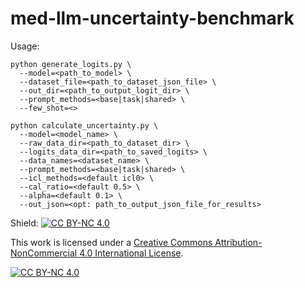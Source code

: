 # med-llm-uncertainty-benchmark

Usage: 
```
python generate_logits.py \
  --model=<path_to_model> \
  --dataset_file=<path_to_dataset_json_file> \
  --out_dir=<path_to_output_logit_dir> \
  --prompt_methods=<base|task|shared> \
  --few_shot=<>
```

```
python calculate_uncertainty.py \
  --model=<model_name> \
  --raw_data_dir=<path_to_dataset_dir> \
  --logits_data_dir=<path_to_saved_logits> \
  --data_names=<dataset_name> \
  --prompt_methods=<base|task|shared> \
  --icl_methods=<default icl0> \
  --cal_ratio=<default 0.5> \
  --alpha=<default 0.1> \
  --out_json=<opt: path_to_output_json_file_for_results>
```

Shield: [![CC BY-NC 4.0][cc-by-nc-shield]][cc-by-nc]

This work is licensed under a
[Creative Commons Attribution-NonCommercial 4.0 International License][cc-by-nc].

[![CC BY-NC 4.0][cc-by-nc-image]][cc-by-nc]

[cc-by-nc]: https://creativecommons.org/licenses/by-nc/4.0/
[cc-by-nc-image]: https://licensebuttons.net/l/by-nc/4.0/88x31.png
[cc-by-nc-shield]: https://img.shields.io/badge/License-CC%20BY--NC%204.0-lightgrey.svg
